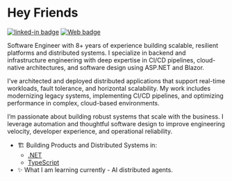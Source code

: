 <h1>Hey Friends</h1>

[![linked-in badge](https://img.shields.io/badge/JordanTaylor-2088FF?style=flat&logo=linkedin)](https://www.linkedin.com/in/jordan-taylor-3555aba6/)
[![Web badge](https://img.shields.io/badge/WebSite-30302f?style=flat&logo=google_chrome)](https://justjordant.com/)

Software Engineer with 8+ years of experience building scalable, resilient platforms and distributed systems. I specialize in backend and infrastructure engineering with deep expertise in CI/CD pipelines, cloud-native architectures, and software design using ASP.NET and Blazor.

I’ve architected and deployed distributed applications that support real-time workloads, fault tolerance, and horizontal scalability. My work includes modernizing legacy systems, implementing CI/CD pipelines, and optimizing performance in complex, cloud-based environments.

I’m passionate about building robust systems that scale with the business. I leverage automation and thoughtful software design to improve engineering velocity, developer experience, and operational reliability.


- 🏗️ Building Products and Distributed Systems in:
   - [.NET](dot.net)
   - [TypeScript](https://www.typescriptlang.org/)
- ✨ What I am learning currently - AI distributed agents.
